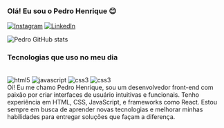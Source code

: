 ### Olá! Eu sou o Pedro Henrique 😊

[![Instagram](https://img.shields.io/badge/Instagram-E4405F?style=for-the-badge&logo=instagram&logoColor=white)](https://www.instagram.com.br/084_pedrin7)
[![LinkedIn](https://img.shields.io/badge/LinkedIn-0077B5?style=for-the-badge&logo=linkedin&logoColor=white)](https://www.linkedin.com/in/pedro-dantas-9704202b9/)


![Pedro GitHub stats](https://github-readme-stats.vercel.app/api?username=devpedrodantas&show_icons=true&theme=dracula)

### Tecnologias que uso no meu dia

<div style="display: inline_block"><br/>
    <img alt="html5" src="https://img.shields.io/badge/HTML5-E34F26?style=for-the-badge&logo=html5&logoColor=white"  />
     <img alt="javascript" src="https://img.shields.io/badge/JavaScript-F7DF1E?style=for-the-badge&logo=javascript&logoColor=black"  />
     <img alt="css3" src="https://img.shields.io/badge/CSS3-1572B6?style=for-the-badge&logo=css3&logoColor=white"  />
     <img alt="css3" src="https://img.shields.io/badge/Python-3776AB?style=for-the-badge&logo=python&logoColor=white"  />
</div>
Oi! Eu me chamo Pedro Henrique, sou um desenvolvedor front-end com paixão por criar interfaces de usuário intuitivas e funcionais. Tenho experiência em HTML, CSS, JavaScript, e frameworks como React. Estou sempre em busca de aprender novas tecnologias e melhorar minhas habilidades para entregar soluções que façam a diferença.
